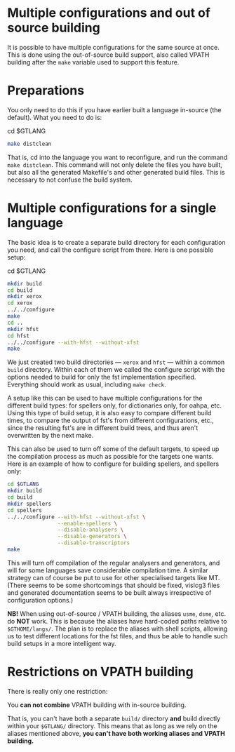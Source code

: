 # Multiple configurations and out of source building

It is possible to have multiple configurations for the same source at once. This
is done using the out-of-source build support, also called VPATH building after
the `make` variable used to support this feature.

# Preparations

You only need to do this if you have earlier built a language in-source (the default). What you need to do is:

cd $GTLANG
```sh
make distclean
```

That is, cd into the language you want to reconfigure, and run the command `make distclean`. This command will not only delete the files you have built,
but also all the generated Makefile's and other generated build files. This is
necessary to not confuse the build system.

# Multiple configurations for a single language

The basic idea is to create a separate build directory for each configuration
you need, and call the configure script from there. Here is one possible setup:

cd $GTLANG
```sh
mkdir build
cd build
mkdir xerox
cd xerox
../../configure
make
cd ..
mkdir hfst
cd hfst
../../configure --with-hfst --without-xfst
make
```

We just created two build directories — `xerox` and `hfst` — within a common
`build` directory. Within each of them we called the configure script with the
options needed to build for only the fst implementation specified.
Everything should work as usual, including `make check`.

A setup like this can be used to have multiple configurations for the different
build types: for spellers only, for dictionaries only, for oahpa, etc. Using
this type of build setup, it is also easy to compare different build times,
to compare the output of fst's from different configurations, etc., since the
resulting fst's are in different build trees, and thus aren't overwritten by
the next make.

This can also be used to turn off some of the default targets, to speed up the
compilation process as much as possible for the targets one wants. Here is an
example of how to configure for building spellers, and spellers only:

```sh
cd $GTLANG
mkdir build
cd build
mkdir spellers
cd spellers
../../configure --with-hfst --without-xfst \
                --enable-spellers \
                --disable-analysers \
                --disable-generators \
                --disable-transcriptors
make
```

This will turn off compilation of the regular analysers and generators, and will
for some languages save considerable compilation time. A similar strategy can
of course be put to use for other specialised targets like MT.
(There seems to be some shortcomings that should be fixed, vislcg3 files and
generated documentation seems to be built always irrespective of configuration
options.)

**NB!** When using out-of-source / VPATH building, the aliases `usme`,
`dsme`, etc. do **NOT** work. This is because the aliases have hard-coded
paths relative to `$GTHOME/langs/`. The plan is to replace the aliases with
shell scripts, allowing us to test different locations for the fst files, and
thus be able to handle such build setups in a more intelligent way.

# Restrictions on VPATH building

There is really only one restriction:

You **can not combine** VPATH building with in-source building.

That is, you can't have both a separate `build/` directory **and** build
directly within your `$GTLANG/` directory. This means that as long as we rely
on the aliases mentioned above,
**you can't have both working aliases and VPATH building.**
